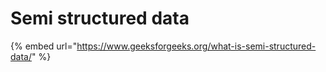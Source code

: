 # Semi structured data

{% embed url="https://www.geeksforgeeks.org/what-is-semi-structured-data/" %}



